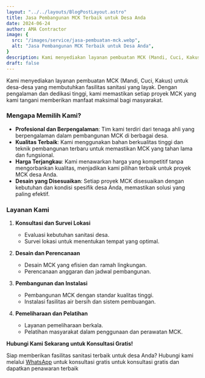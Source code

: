 ```yaml
---
layout: "../../layouts/BlogPostLayout.astro"
title: Jasa Pembangunan MCK Terbaik untuk Desa Anda
date: 2024-06-24
author: AMA Contractor
image: {
  src: "/images/service/jasa-pembuatan-mck.webp",
  alt: "Jasa Pembangunan MCK Terbaik untuk Desa Anda",
}
description: Kami menyediakan layanan pembuatan MCK (Mandi, Cuci, Kakus) untuk desa-desa yang membutuhkan fasilitas sanitasi yang layak. Dengan pengalaman dan dedikasi tinggi, kami memastikan setiap proyek MCK yang kami tangani memberikan manfaat maksimal bagi masyarakat.
draft: false
---
```


Kami menyediakan layanan pembuatan MCK (Mandi, Cuci, Kakus) untuk desa-desa yang membutuhkan fasilitas sanitasi yang layak. Dengan pengalaman dan dedikasi tinggi, kami memastikan setiap proyek MCK yang kami tangani memberikan manfaat maksimal bagi masyarakat.

### Mengapa Memilih Kami?

-   **Profesional dan Berpengalaman**: Tim kami terdiri dari tenaga ahli yang berpengalaman dalam pembangunan MCK di berbagai desa.
-   **Kualitas Terbaik**: Kami menggunakan bahan berkualitas tinggi dan teknik pembangunan terbaru untuk memastikan MCK yang tahan lama dan fungsional.
-   **Harga Terjangkau**: Kami menawarkan harga yang kompetitif tanpa mengorbankan kualitas, menjadikan kami pilihan terbaik untuk proyek MCK desa Anda.
-   **Desain yang Disesuaikan**: Setiap proyek MCK disesuaikan dengan kebutuhan dan kondisi spesifik desa Anda, memastikan solusi yang paling efektif.

### Layanan Kami

1.  **Konsultasi dan Survei Lokasi**
    -   Evaluasi kebutuhan sanitasi desa.
    -   Survei lokasi untuk menentukan tempat yang optimal.

2.  **Desain dan Perencanaan**
    -   Desain MCK yang efisien dan ramah lingkungan.
    -   Perencanaan anggaran dan jadwal pembangunan.

3.  **Pembangunan dan Instalasi**
    -   Pembangunan MCK dengan standar kualitas tinggi.
    -   Instalasi fasilitas air bersih dan sistem pembuangan.

4.  **Pemeliharaan dan Pelatihan**
    -   Layanan pemeliharaan berkala.
    -   Pelatihan masyarakat dalam penggunaan dan perawatan MCK.

**Hubungi Kami Sekarang untuk Konsultasi Gratis!**

Siap memberikan fasilitas sanitasi terbaik untuk desa Anda? Hubungi kami melalui [WhatsApp](https://api.whatsapp.com/send?phone=6285780007121&text=Halo%20saya%20ingin%20konsultasi%20tentang) untuk konsultasi gratis untuk konsultasi gratis dan dapatkan penawaran terbaik